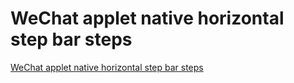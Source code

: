 # WeChat applet native horizontal step bar steps
[WeChat applet native horizontal step bar steps](https://aiwithcloud.com/2022/09/19/wechat_applet_native_horizontal_step_bar_steps/)